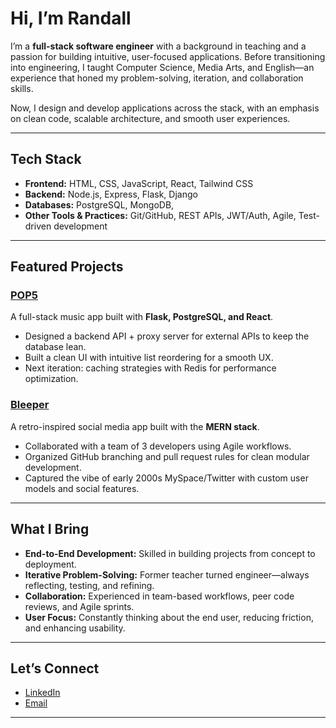 
# Hi, I’m Randall 

I’m a **full-stack software engineer** with a background in teaching and a passion for building intuitive, user-focused applications. Before transitioning into engineering, I taught Computer Science, Media Arts, and English—an experience that honed my problem-solving, iteration, and collaboration skills.

Now, I design and develop applications across the stack, with an emphasis on clean code, scalable architecture, and smooth user experiences.

---

## Tech Stack

- **Frontend:** HTML, CSS, JavaScript, React, Tailwind CSS
- **Backend:** Node.js, Express, Flask, Django
- **Databases:** PostgreSQL, MongoDB,
- **Other Tools & Practices:** Git/GitHub, REST APIs, JWT/Auth, Agile, Test-driven development

---

## Featured Projects

### [POP5](https://pop5.netlify.app/)

A full-stack music app built with **Flask, PostgreSQL, and React**.

* Designed a backend API + proxy server for external APIs to keep the database lean.
* Built a clean UI with intuitive list reordering for a smooth UX.
* Next iteration: caching strategies with Redis for performance optimization.

### [Bleeper](https://bleepr.netlify.app/)

A retro-inspired social media app built with the **MERN stack**.

* Collaborated with a team of 3 developers using Agile workflows.
* Organized GitHub branching and pull request rules for clean modular development.
* Captured the vibe of early 2000s MySpace/Twitter with custom user models and social features.

---

## What I Bring

* **End-to-End Development:** Skilled in building projects from concept to deployment.
* **Iterative Problem-Solving:** Former teacher turned engineer—always reflecting, testing, and refining.
* **Collaboration:** Experienced in team-based workflows, peer code reviews, and Agile sprints.
* **User Focus:** Constantly thinking about the end user, reducing friction, and enhancing usability.

---

##  Let’s Connect

* [LinkedIn](https://www.linkedin.com/in/randall-wolfe/)
* [Email](mailto:randall.a.wolfe@gmail.com)

---

